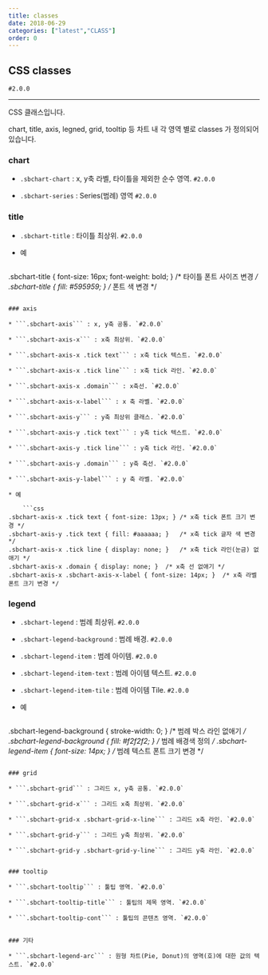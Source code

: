 ```yaml
---
title: classes
date: 2018-06-29
categories: ["latest","CLASS"]
order: 0
---
```


## CSS classes

`#2.0.0`

---

CSS 클래스입니다.

chart, title, axis, legned, grid, tooltip 등 차트 내 각 영역 별로 classes 가 정의되어 있습니다.


### chart

* ```.sbchart-chart``` : x, y축 라벨, 타이틀을 제외한 순수 영역. `#2.0.0`

* ```.sbchart-series``` : Series(범례) 영역 `#2.0.0`


### title

* ```.sbchart-title``` : 타이틀 최상위. `#2.0.0`

* 예

	```css
.sbchart-title { font-size: 16px; font-weight: bold; }	/* 타이틀 폰트 사이즈 변경 */
.sbchart-title { fill: #595959; }	/* 폰트 색 변경 */
```

### axis

* ```.sbchart-axis``` : x, y축 공통. `#2.0.0`

* ```.sbchart-axis-x``` : x축 최상위. `#2.0.0`

* ```.sbchart-axis-x .tick text``` : x축 tick 텍스트. `#2.0.0`

* ```.sbchart-axis-x .tick line``` : x축 tick 라인. `#2.0.0`

* ```.sbchart-axis-x .domain``` : x축선. `#2.0.0`

* ```.sbchart-axis-x-label``` : x 축 라벨. `#2.0.0`

* ```.sbchart-axis-y``` : y축 최상위 클래스. `#2.0.0`

* ```.sbchart-axis-y .tick text``` : y축 tick 텍스트. `#2.0.0`

* ```.sbchart-axis-y .tick line``` : y축 tick 라인. `#2.0.0`

* ```.sbchart-axis-y .domain``` : y축 축선. `#2.0.0`

* ```.sbchart-axis-y-label``` : y 축 라벨. `#2.0.0`

* 예

	```css
.sbchart-axis-x .tick text { font-size: 13px; } /* x축 tick 폰트 크기 변경 */
.sbchart-axis-y .tick text { fill: #aaaaaa; }	/* x축 tick 글자 색 변경 */
.sbchart-axis-x .tick line { display: none; }	/* x축 tick 라인(눈금) 없애기 */
.sbchart-axis-x .domain { display: none; }	/* x축 선 없애기 */
.sbchart-axis-x .sbchart-axis-x-label { font-size: 14px; }	/* x축 라벨 폰트 크기 변경 */
```


### legend 

* ```.sbchart-legend``` : 범례 최상위. `#2.0.0`

* ```.sbchart-legend-background``` : 범례 배경. `#2.0.0`

* ```.sbchart-legend-item``` : 범례 아이템. `#2.0.0`

* ```.sbchart-legend-item-text``` : 범례 아이템 텍스트. `#2.0.0`

* ```.sbchart-legend-item-tile``` : 범례 아이템 Tile. `#2.0.0`

<!-- * ```.sbchart-legend-item-event``` : TODO. `#2.0.0` -->

* 예

	```css
.sbchart-legend-background { stroke-width: 0; } /* 범례 박스 라인 없애기 */
.sbchart-legend-background { fill: #f2f2f2; }	/* 범례 배경색 정의 */
.sbchart-legend-item { font-size: 14px; } /* 범례 텍스트 폰트 크기 변경 */
```

### grid

* ```.sbchart-grid``` : 그리드 x, y축 공통. `#2.0.0`

* ```.sbchart-grid-x``` : 그리드 x축 최상위. `#2.0.0`

* ```.sbchart-grid-x .sbchart-grid-x-line``` : 그리드 x축 라인. `#2.0.0`

* ```.sbchart-grid-y``` : 그리드 y축 최상위. `#2.0.0`

* ```.sbchart-grid-y .sbchart-grid-y-line``` : 그리드 y축 라인. `#2.0.0`


### tooltip

* ```.sbchart-tooltip``` : 툴팁 영역. `#2.0.0`

* ```.sbchart-tooltip-title``` : 툴팁의 제목 영역. `#2.0.0`

* ```.sbchart-tooltip-cont``` : 툴팁의 콘텐츠 영역.	`#2.0.0`


### 기타

* ```.sbchart-legend-arc``` : 원형 차트(Pie, Donut)의 영역(호)에 대한 값의 텍스트. `#2.0.0`
